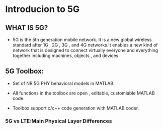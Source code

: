 # Introducion to 5G
## WHAT IS 5G?
- 5G is the 5th generation mobile network. It is a new global wireless standard after 1G , 2G , 3G , and 4G networks.It enables a new kind of network that is designed to connect virtually everyone and everything together including machines, objects , and devices.

## 5G Toolbox:
- Set of NR 5G PHY behavioral models in MATLAB.

- All functions in the toolbox are open , editable, customiable MATLAB code.

- Toolbox support c/c++ code generation with MATLAB coder.

### 5G vs LTE:Main Physical Layer Differences
